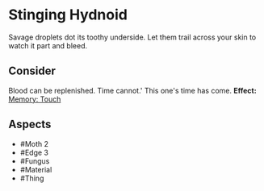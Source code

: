 # Stinging Hydnoid
Savage droplets dot its toothy underside. Let them trail across your skin to watch it part and bleed.
## Consider
Blood can be replenished. Time cannot.' This one's time has come.
**Effect:** [Memory: Touch](https://uadaf.theevilroot.xyz/rowenarium/element/mem.touch)
## Aspects
- #Moth 2
- #Edge 3
- #Fungus
- #Material
- #Thing

